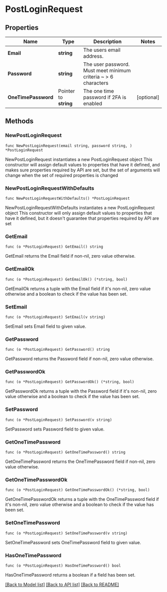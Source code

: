 # PostLoginRequest

## Properties

Name | Type | Description | Notes
------------ | ------------- | ------------- | -------------
**Email** | **string** | The users email address. | 
**Password** | **string** | The user password. Must meet minimum criteria ~ &gt; 6 characters | 
**OneTimePassword** | Pointer to **string** | The one time password if 2FA is enabled | [optional] 

## Methods

### NewPostLoginRequest

`func NewPostLoginRequest(email string, password string, ) *PostLoginRequest`

NewPostLoginRequest instantiates a new PostLoginRequest object
This constructor will assign default values to properties that have it defined,
and makes sure properties required by API are set, but the set of arguments
will change when the set of required properties is changed

### NewPostLoginRequestWithDefaults

`func NewPostLoginRequestWithDefaults() *PostLoginRequest`

NewPostLoginRequestWithDefaults instantiates a new PostLoginRequest object
This constructor will only assign default values to properties that have it defined,
but it doesn't guarantee that properties required by API are set

### GetEmail

`func (o *PostLoginRequest) GetEmail() string`

GetEmail returns the Email field if non-nil, zero value otherwise.

### GetEmailOk

`func (o *PostLoginRequest) GetEmailOk() (*string, bool)`

GetEmailOk returns a tuple with the Email field if it's non-nil, zero value otherwise
and a boolean to check if the value has been set.

### SetEmail

`func (o *PostLoginRequest) SetEmail(v string)`

SetEmail sets Email field to given value.


### GetPassword

`func (o *PostLoginRequest) GetPassword() string`

GetPassword returns the Password field if non-nil, zero value otherwise.

### GetPasswordOk

`func (o *PostLoginRequest) GetPasswordOk() (*string, bool)`

GetPasswordOk returns a tuple with the Password field if it's non-nil, zero value otherwise
and a boolean to check if the value has been set.

### SetPassword

`func (o *PostLoginRequest) SetPassword(v string)`

SetPassword sets Password field to given value.


### GetOneTimePassword

`func (o *PostLoginRequest) GetOneTimePassword() string`

GetOneTimePassword returns the OneTimePassword field if non-nil, zero value otherwise.

### GetOneTimePasswordOk

`func (o *PostLoginRequest) GetOneTimePasswordOk() (*string, bool)`

GetOneTimePasswordOk returns a tuple with the OneTimePassword field if it's non-nil, zero value otherwise
and a boolean to check if the value has been set.

### SetOneTimePassword

`func (o *PostLoginRequest) SetOneTimePassword(v string)`

SetOneTimePassword sets OneTimePassword field to given value.

### HasOneTimePassword

`func (o *PostLoginRequest) HasOneTimePassword() bool`

HasOneTimePassword returns a boolean if a field has been set.


[[Back to Model list]](../README.md#documentation-for-models) [[Back to API list]](../README.md#documentation-for-api-endpoints) [[Back to README]](../README.md)


